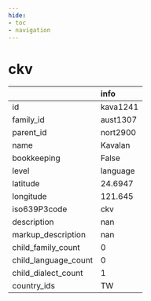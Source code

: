 ```yaml
---
hide:
- toc
- navigation
---
```

# ckv
|                      | info     |
|:---------------------|:---------|
| id                   | kava1241 |
| family_id            | aust1307 |
| parent_id            | nort2900 |
| name                 | Kavalan  |
| bookkeeping          | False    |
| level                | language |
| latitude             | 24.6947  |
| longitude            | 121.645  |
| iso639P3code         | ckv      |
| description          | nan      |
| markup_description   | nan      |
| child_family_count   | 0        |
| child_language_count | 0        |
| child_dialect_count  | 1        |
| country_ids          | TW       |